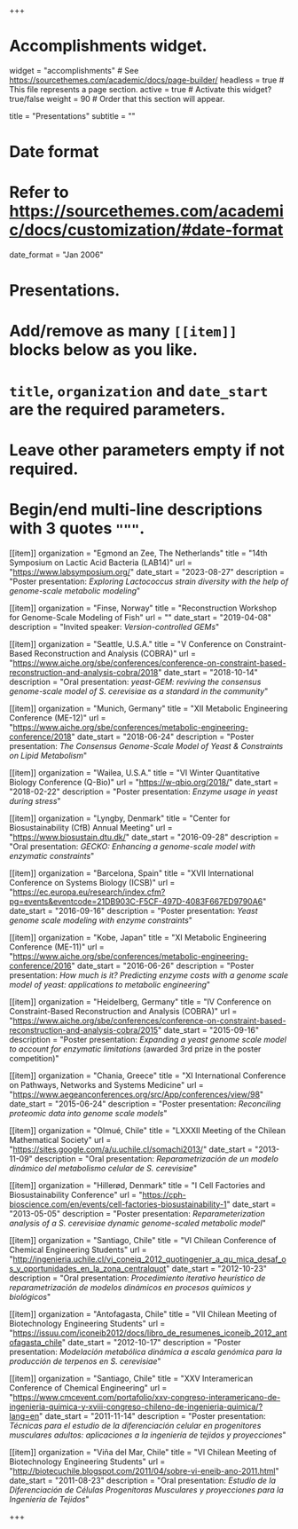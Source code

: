 +++
# Accomplishments widget.
widget = "accomplishments"  # See https://sourcethemes.com/academic/docs/page-builder/
headless = true  # This file represents a page section.
active = true  # Activate this widget? true/false
weight = 90  # Order that this section will appear.

title = "Presentations"
subtitle = ""

# Date format
#   Refer to https://sourcethemes.com/academic/docs/customization/#date-format
date_format = "Jan 2006"

# Presentations.
#   Add/remove as many `[[item]]` blocks below as you like.
#   `title`, `organization` and `date_start` are the required parameters.
#   Leave other parameters empty if not required.
#   Begin/end multi-line descriptions with 3 quotes `"""`.

[[item]]
  organization = "Egmond an Zee, The Netherlands"
  title = "14th Symposium on Lactic Acid Bacteria (LAB14)"
  url = "https://www.labsymposium.org/"
  date_start = "2023-08-27"
  description = "Poster presentation: _Exploring Lactococcus strain diversity with the help of genome-scale metabolic modeling_"

[[item]]
  organization = "Finse, Norway"
  title = "Reconstruction Workshop for Genome-Scale Modeling of Fish"
  url = ""
  date_start = "2019-04-08"
  description = "Invited speaker: _Version-controlled GEMs_"

[[item]]
  organization = "Seattle, U.S.A."
  title = "V Conference on Constraint-Based Reconstruction and Analysis (COBRA)"
  url = "https://www.aiche.org/sbe/conferences/conference-on-constraint-based-reconstruction-and-analysis-cobra/2018"
  date_start = "2018-10-14"
  description = "Oral presentation: _yeast-GEM: reviving the consensus genome-scale model of S. cerevisiae as a standard in the community_"

[[item]]
  organization = "Munich, Germany"
  title = "XII Metabolic Engineering Conference (ME-12)"
  url = "https://www.aiche.org/sbe/conferences/metabolic-engineering-conference/2018"
  date_start = "2018-06-24"
  description = "Poster presentation: _The Consensus Genome-Scale Model of Yeast & Constraints on Lipid Metabolism_"

[[item]]
  organization = "Wailea, U.S.A."
  title = "VI Winter Quantitative Biology Conference (Q-Bio)"
  url = "https://w-qbio.org/2018/"
  date_start = "2018-02-22"
  description = "Poster presentation: _Enzyme usage in yeast during stress_"

[[item]]
  organization = "Lyngby, Denmark"
  title = "Center for Biosustainability (CfB) Annual Meeting"
  url = "https://www.biosustain.dtu.dk/"
  date_start = "2016-09-28"
  description = "Oral presentation: _GECKO: Enhancing a genome-scale model with enzymatic constraints_"

[[item]]
  organization = "Barcelona, Spain"
  title = "XVII International Conference on Systems Biology (ICSB)"
  url = "https://ec.europa.eu/research/index.cfm?pg=events&eventcode=21DB903C-F5CF-497D-4083F667ED9790A6"
  date_start = "2016-09-16"
  description = "Poster presentation: _Yeast genome scale modeling with enzyme constraints_"

[[item]]
  organization = "Kobe, Japan"
  title = "XI Metabolic Engineering Conference (ME-11)"
  url = "https://www.aiche.org/sbe/conferences/metabolic-engineering-conference/2016"
  date_start = "2016-06-26"
  description = "Poster presentation: _How much is it? Predicting enzyme costs with a genome scale model of yeast: applications to metabolic engineering_"

[[item]]
  organization = "Heidelberg, Germany"
  title = "IV Conference on Constraint-Based Reconstruction and Analysis (COBRA)"
  url = "https://www.aiche.org/sbe/conferences/conference-on-constraint-based-reconstruction-and-analysis-cobra/2015"
  date_start = "2015-09-16"
  description = "Poster presentation: _Expanding a yeast genome scale model to account for enzymatic limitations_ (awarded 3rd prize in the poster competition)"

[[item]]
  organization = "Chania, Greece"
  title = "XI International Conference on Pathways, Networks and Systems Medicine"
  url = "https://www.aegeanconferences.org/src/App/conferences/view/98"
  date_start = "2015-06-24"
  description = "Poster presentation: _Reconciling proteomic data into genome scale models_"

[[item]]
  organization = "Olmué, Chile"
  title = "LXXXII Meeting of the Chilean Mathematical Society"
  url = "https://sites.google.com/a/u.uchile.cl/somachi2013/"
  date_start = "2013-11-09"
  description = "Oral presentation: _Reparametrización de un modelo dinámico del metabolismo celular de S. cerevisiae_"

[[item]]
  organization = "Hillerød, Denmark"
  title = "I Cell Factories and Biosustainability Conference"
  url = "https://cph-bioscience.com/en/events/cell-factories-biosustainability-1"
  date_start = "2013-05-05"
  description = "Poster presentation: _Reparameterization analysis of a S. cerevisiae dynamic genome-scaled metabolic model_"

[[item]]
  organization = "Santiago, Chile"
  title = "VI Chilean Conference of Chemical Engineering Students"
  url = "http://ingenieria.uchile.cl/vi_coneiq_2012_quotingenier_a_qu_mica_desaf_os_y_oportunidades_en_la_zona_centralquot"
  date_start = "2012-10-23"
  description = "Oral presentation: _Procedimiento iterativo heurístico de reparametrización de modelos dinámicos en procesos químicos y biológicos_"

[[item]]
  organization = "Antofagasta, Chile"
  title = "VII Chilean Meeting of Biotechnology Engineering Students"
  url = "https://issuu.com/iconeib2012/docs/libro_de_resumenes_iconeib_2012_antofagasta_chile"
  date_start = "2012-10-17"
  description = "Poster presentation: _Modelación metabólica dinámica a escala genómica para la producción de terpenos en S. cerevisiae_"

[[item]]
  organization = "Santiago, Chile"
  title = "XXV Interamerican Conference of Chemical Engineering"
  url = "https://www.cmcevent.com/portafolio/xxv-congreso-interamericano-de-ingenieria-quimica-y-xviii-congreso-chileno-de-ingenieria-quimica/?lang=en"
  date_start = "2011-11-14"
  description = "Poster presentation: _Técnicas para el estudio de la diferenciación celular en progenitores musculares adultos: aplicaciones a la ingeniería de tejidos y proyecciones_"

[[item]]
  organization = "Viña del Mar, Chile"
  title = "VI Chilean Meeting of Biotechnology Engineering Students"
  url = "http://biotecuchile.blogspot.com/2011/04/sobre-vi-eneib-ano-2011.html"
  date_start = "2011-08-23"
  description = "Oral presentation: _Estudio de la Diferenciación de Células Progenitoras Musculares y proyecciones para la Ingeniería de Tejidos_"

+++
